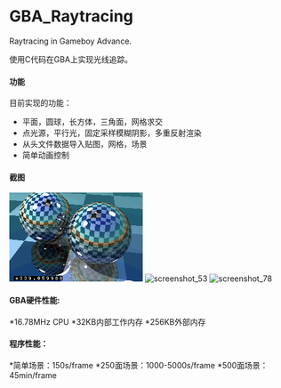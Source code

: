 # GBA_Raytracing
Raytracing in Gameboy Advance.

使用C代码在GBA上实现光线追踪。

#### 功能
目前实现的功能：
* 平面，圆球，长方体，三角面，网格求交
* 点光源，平行光，固定采样模糊阴影，多重反射渲染
* 从头文件数据导入贴图，网格，场景
* 简单动画控制

#### 截图
![screenshot_40](https://raw.githubusercontent.com/H5L0/GBA_Raytracing/master/images/GBA_RayTracing-40.png "screenshot_40")
![screenshot_53](https://raw.githubusercontent.com/H5L0/GBA_Raytracing/images/GBA_RayTracing-53.png "screenshot_53")
![screenshot_78](https://raw.githubusercontent.com/H5L0/GBA_Raytracing/images/GBA_RayTracing-78.png "screenshot_78")

#### GBA硬件性能:
*16.78MHz CPU
*32KB内部工作内存
*256KB外部内存

#### 程序性能：
*简单场景：150s/frame
*250面场景：1000-5000s/frame
*500面场景：45min/frame
